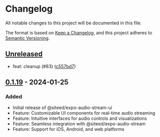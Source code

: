 # Changelog

All notable changes to this project will be documented in this file.

The format is based on [Keep a Changelog](https://keepachangelog.com/en/1.0.0/),
and this project adheres to [Semantic Versioning](https://semver.org/spec/v2.0.0.html).

## [Unreleased]
- feat: cleanup (#83) ([c557bd7](https://github.com/deeeed/expo-audio-stream/commit/c557bd79e3b043bc89695a0351014eaca6857036))

## [0.1.19] - 2024-01-25
### Added
- Initial release of @siteed/expo-audio-stream-ui
- Feature: Customizable UI components for real-time audio streaming
- Feature: Intuitive interfaces for audio controls and visualizations
- Feature: Seamless integration with @siteed/expo-audio-stream
- Feature: Support for iOS, Android, and web platforms

[Unreleased]: https://github.com/deeeed/expo-audio-stream/compare/@siteed/expo-audio-ui@0.1.19...HEAD
[0.1.19]: https://github.com/deeeed/expo-audio-stream/releases/tag/@siteed/expo-audio-ui@0.1.19